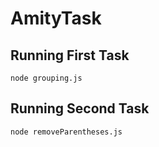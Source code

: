 # AmityTask

## Running First Task

`node grouping.js`

## Running Second Task

`node removeParentheses.js`
